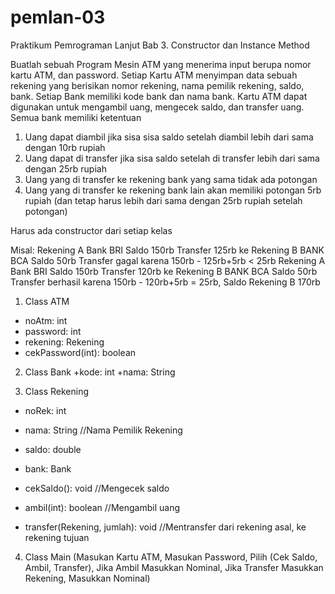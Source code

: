 # pemlan-03
Praktikum Pemrograman Lanjut Bab 3. Constructor dan Instance Method

Buatlah sebuah Program Mesin ATM yang menerima input berupa nomor kartu ATM, dan password. Setiap Kartu ATM menyimpan data sebuah rekening yang berisikan nomor rekening, nama pemilik rekening, saldo, bank. Setiap Bank memiliki kode bank dan nama bank. Kartu ATM dapat digunakan untuk mengambil uang, mengecek saldo, dan transfer uang. Semua bank memiliki ketentuan
1. Uang dapat diambil jika sisa sisa saldo setelah diambil lebih dari sama dengan 10rb rupiah
2. Uang dapat di transfer jika sisa saldo setelah di transfer lebih dari sama dengan 25rb rupiah
3. Uang yang di transfer ke rekening bank yang sama tidak ada potongan
4. Uang yang di transfer ke rekening bank lain akan memiliki potongan 5rb rupiah (dan tetap harus lebih dari sama dengan 25rb rupiah setelah potongan)

Harus ada constructor dari setiap kelas

Misal: 
Rekening A Bank BRI Saldo 150rb Transfer 125rb ke Rekening B BANK BCA Saldo 50rb
Transfer gagal karena 150rb - 125rb+5rb < 25rb
Rekening A Bank BRI Saldo 150rb Transfer 120rb ke Rekening B BANK BCA Saldo 50rb
Transfer berhasil karena 150rb - 120rb+5rb = 25rb, Saldo Rekening B 170rb

1. Class ATM
+ noAtm: int
+ password: int
+ rekening: Rekening
+ cekPassword(int): boolean

2. Class Bank
+kode: int
+nama: String

3. Class Rekening
+ noRek: int
+ nama: String //Nama Pemilik Rekening
+ saldo: double
+ bank: Bank

+ cekSaldo(): void //Mengecek saldo
+ ambil(int): boolean //Mengambil uang
+ transfer(Rekening, jumlah): void //Mentransfer dari rekening asal, ke rekening tujuan

4. Class Main
(Masukan Kartu ATM, Masukan Password, Pilih (Cek Saldo, Ambil, Transfer), Jika Ambil Masukkan Nominal, Jika Transfer Masukkan Rekening, Masukkan Nominal)
